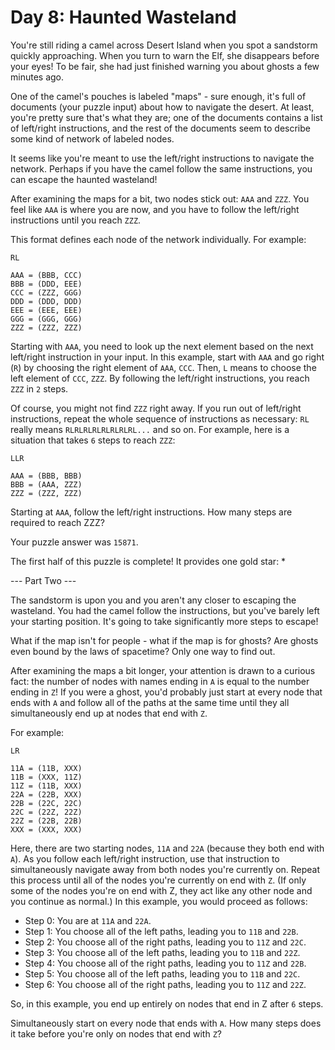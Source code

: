 # Day 8: Haunted Wasteland
You're still riding a camel across Desert Island when you spot a sandstorm quickly approaching. When you turn to warn the Elf, she disappears before your eyes! To be fair, she had just finished warning you about ghosts a few minutes ago.

One of the camel's pouches is labeled "maps" - sure enough, it's full of documents (your puzzle input) about how to navigate the desert. At least, you're pretty sure that's what they are; one of the documents contains a list of left/right instructions, and the rest of the documents seem to describe some kind of network of labeled nodes.

It seems like you're meant to use the left/right instructions to navigate the network. Perhaps if you have the camel follow the same instructions, you can escape the haunted wasteland!

After examining the maps for a bit, two nodes stick out: `AAA` and `ZZZ`. You feel like `AAA` is where you are now, and you have to follow the left/right instructions until you reach `ZZZ`.

This format defines each node of the network individually. For example:

```
RL

AAA = (BBB, CCC)
BBB = (DDD, EEE)
CCC = (ZZZ, GGG)
DDD = (DDD, DDD)
EEE = (EEE, EEE)
GGG = (GGG, GGG)
ZZZ = (ZZZ, ZZZ)
```
Starting with `AAA`, you need to look up the next element based on the next left/right instruction in your input. In this example, start with `AAA` and go right (`R`) by choosing the right element of `AAA`, `CCC`. Then, `L` means to choose the left element of `CCC`, `ZZZ`. By following the left/right instructions, you reach `ZZZ` in `2` steps.

Of course, you might not find `ZZZ` right away. If you run out of left/right instructions, repeat the whole sequence of instructions as necessary: `RL` really means `RLRLRLRLRLRLRLRL...` and so on. For example, here is a situation that takes `6` steps to reach `ZZZ`:

```
LLR

AAA = (BBB, BBB)
BBB = (AAA, ZZZ)
ZZZ = (ZZZ, ZZZ)
```
Starting at `AAA`, follow the left/right instructions. How many steps are required to reach ZZZ?

Your puzzle answer was `15871`.

The first half of this puzzle is complete! It provides one gold star: *

--- Part Two ---

The sandstorm is upon you and you aren't any closer to escaping the wasteland. You had the camel follow the instructions, but you've barely left your starting position. It's going to take significantly more steps to escape!

What if the map isn't for people - what if the map is for ghosts? Are ghosts even bound by the laws of spacetime? Only one way to find out.

After examining the maps a bit longer, your attention is drawn to a curious fact: the number of nodes with names ending in `A` is equal to the number ending in `Z`! If you were a ghost, you'd probably just start at every node that ends with `A` and follow all of the paths at the same time until they all simultaneously end up at nodes that end with `Z`.

For example:

```
LR

11A = (11B, XXX)
11B = (XXX, 11Z)
11Z = (11B, XXX)
22A = (22B, XXX)
22B = (22C, 22C)
22C = (22Z, 22Z)
22Z = (22B, 22B)
XXX = (XXX, XXX)
```
Here, there are two starting nodes, `11A` and `22A` (because they both end with `A`). As you follow each left/right instruction, use that instruction to simultaneously navigate away from both nodes you're currently on. Repeat this process until all of the nodes you're currently on end with `Z`. (If only some of the nodes you're on end with Z, they act like any other node and you continue as normal.) In this example, you would proceed as follows:

- Step 0: You are at `11A` and `22A`.
- Step 1: You choose all of the left paths, leading you to `11B` and `22B`.
- Step 2: You choose all of the right paths, leading you to `11Z` and `22C`.
- Step 3: You choose all of the left paths, leading you to `11B` and `22Z`.
- Step 4: You choose all of the right paths, leading you to `11Z` and `22B`.
- Step 5: You choose all of the left paths, leading you to `11B` and `22C`.
- Step 6: You choose all of the right paths, leading you to `11Z` and `22Z`.

So, in this example, you end up entirely on nodes that end in Z after `6` steps.

Simultaneously start on every node that ends with `A`. How many steps does it take before you're only on nodes that end with `Z`?